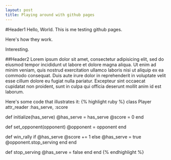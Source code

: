 ```yaml
---
layout: post
title: Playing around with github pages
---
```

#Header1
Hello, World. This is me testing github pages.

Here's how they work.

Interesting.

##Header2
Lorem ipsum dolor sit amet, consectetur adipisicing elit, sed do eiusmod tempor incididunt ut labore et dolore magna aliqua. Ut enim ad minim veniam, quis nostrud exercitation ullamco laboris nisi ut aliquip ex ea commodo consequat. Duis aute irure dolor in reprehenderit in voluptate velit esse cillum dolore eu fugiat nulla pariatur. Excepteur sint occaecat cupidatat non proident, sunt in culpa qui officia deserunt mollit anim id est laborum.

Here's some code that illustrates it:
{% highlight ruby %}
class Player
  attr_reader :has_serve, :score

  def initialize(has_serve)
    @has_serve = has_serve
    @score = 0
  end

  def set_opponent(opponent)
    @opponent = opponent
  end

  def win_rally
    if @has_serve
      @score += 1
    else
      @has_serve = true
      @opponent.stop_serving
    end
  end

  def stop_serving
    @has_serve = false
  end
end
{% endhighlight %}

